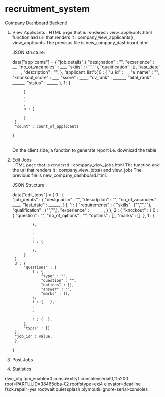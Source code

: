 # recruitment_system

Company Dashboard Backend

1. View Applicants : 
    HTML page that is rendered : view_applicants.html
    function and url that renders it : company_view_applicants() , view_applicants
    The previous file is new_company_dashboard.html.<br>
    
    JSON structure: <br>


    data["applicants"] = {
        "job_details":{
            "designation" : "",
            "experience" : __,
            "no_of_vacancies" : ___,
            "skills" : ("",""),
            "qualification" : (),
            "last_date" : ___,
            "description" : "",
        },
        "applicant_list":{
            0 : {
                "u_id" : __,
                "a_name" : "",
                "knockout_score" : ___,
                "score" : ____,
                "cv_rank" : ______,
                "total_rank" : ______,
                "status" : _____,
            },
            1 : {

            }
            .
            .
            .
            n : {

            }
        },
        "count" : count_of_applicants
    }

    <br>
    On the client side, a function to generate report i.e. download the table<br>

2. Edit Jobs : <br>
    HTML page that is rendered : company_view_jobs.html
    The function and the url that renders it : company_view_jobs() and view_jobs
    The previous file is new_company_dashboard.html.<br>

    JSON Structure :<br>


    data["edit_jobs"] = {
        0 : {   
            "job_details" : {
                "designation" : "",
                "description" : "",
                "no_of_vacancies": ____,
                "last_date" : ______,
            }
        },
        1 : {
            "requirements" : {
                "skills" : ("","",""),
                "qualification" : ("","",),
                "experience" : _______,
            }
        },
        2 : {
            "knockout" : {
                0 : {
                    "question" : "",
                    "no_of_options" : "",
                    "options" : [],
                    "marks" : [],
                },
                1 : {

                },
                .
                .
                .
                n : {

                },
            }
        },
        3 : {
            "questions" : {
                0 : {
                    "type" : "",
                    "question" : "",
                    "options" : [],
                    "answer" : "",
                    "marks" : [],
                },
                1 : {   },
                .
                .
                .
                n : {  },
            },
			"types" : []
        },
		"job_id" : value,
        },
    }

    

3. Post Jobs
4. Statistics



dwc_otg.lpm_enable=0 console=tty1 console=serial0,115200 root=PARTUUID=38465dba-02 rootfstype=ext4 elevator=deadline fsck.repair=yes rootwait quiet splash plymouth.ignore-serial-consoles
